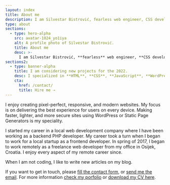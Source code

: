 ```yaml
---
layout: index
title: About me
description: I am Silvestar Bistrović, fearless web engineer, CSS developer, JAMstack enthusiast, and WordPress theme specialist. I enjoy creating pixel-perfect, responsive, and modern websites.
type: about
sections:
  - type: hero-alpha
    src: avatar-1024_yo1iya
    alt: A profile photo of Silvestar Bistrović.
    title: About me
    desc: >-
      I am Silvestar Bistrović, **fearless** web engineer, **CSS developer**, JAMstack enthusiast, and WordPress theme specialist.
sections2:
  - type: banner-alpha
    title: I am considering new projects for the 2022.
    desc: I specialized in **HTML**, **CSS**, **JavaScript**, **WordPress**, **Shopify**, and **JAMstack** technologies.
    cta:
      href: /contact/
      title: Hire me ⇢
---
```


I enjoy creating pixel-perfect, responsive, and modern websites. My focus is on delivering the best experience for users on every device. Making faster, lighter, and more secure sites using WordPress or Static Page Generators is my speciality.

I started my career in a local web development company where I have been working as a backend PHP developer. My career took a turn when I began to work for a local startup as a frontend developer. In spring of 2017, I began to work remotely as a freelance web developer from my office in Osijek, Croatia. I enjoy every aspect of my remote career since.

When I am not coding, I like to write new articles on my blog.

If you want to get in touch, please [fill the contact form](/contact/), or [send me the email](mailto:me@silvestar.codes).
For more information [check my porfolio](/portfolio/) or [download my CV here](/silvestar-bistrovic-cv.pdf).
